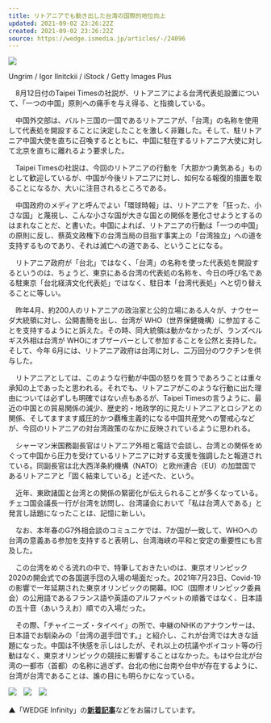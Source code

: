 ```yaml
---
title: リトアニアでも動き出した台湾の国際的地位向上
updated: 2021-09-02 23:26:22Z
created: 2021-09-02 23:26:22Z
source: https://wedge.ismedia.jp/articles/-/24096
---
```


![](https://wedge.ismcdn.jp/mwimgs/5/0/900/img_507343ec883da0c612e2356ab2f4966f90640.jpg)

Ungrim / Igor Ilnitckii / iStock / Getty Images Plus

　8月12日付のTaipei Timesの社説が、リトアニアによる台湾代表処設置について、「一つの中国」原則への痛手を与え得る、と指摘している。

　中国外交部は、バルト三国の一国であるリトアニアが、「台湾」の名称を使用して代表処を開設することに決定したことを激しく非難した。そして、駐リトアニア中国大使を直ちに召喚するとともに、中国に駐在するリトアニア大使に対して北京を直ちに離れるよう要求した。

　Taipei Timesの社説は、今回のリトアニアの行動を「大胆かつ勇気ある」ものとして歓迎しているが、中国が今後リトアニアに対し、如何なる報復的措置を取ることになるか、大いに注目されるところである。

　中国政府のメディアと呼んでよい「環球時報」は、リトアニアを「狂った、小さな国」と蔑視し、こんな小さな国が大きな国との関係を悪化させようとするのはまれなことだ、と書いた。中国によれば、リトアニアの行動は「一つの中国」の原則に反し、蔡英文政権下の台湾当局の目指す事実上の「台湾独立」への道を支持するものであり、それは滅亡への道である、ということになる。

　リトアニア政府が「台北」ではなく、「台湾」の名称を使った代表処を開設するというのは、ちょうど、東京にある台湾の代表処の名称を、今日の呼び名である駐東京「台北経済文化代表処」ではなく、駐日本「台湾代表処」へと切り替えることに等しい。

　昨年4月、約200人のリトアニアの政治家と公的立場にある人々が、ナウセーダ大統領に対し、公開書簡を出し、台湾が WHO（世界保健機構）に参加することを支持するようにと訴えた。その時、同大統領は動かなかったが、ランズベルギス外相は台湾が WHOにオブザーバーとして参加することを公然と支持した。そして、今年 6月には、リトアニア政府は台湾に対し、二万回分のワクチンを供与した。

　リトアニアとしては、このような行動が中国の怒りを買うであろうことは重々承知の上であったと思われる。それでも、リトアニアがこのような行動に出た理由については必ずしも明確ではない点もあるが、Taipei Timesの言うように、最近の中国との貿易関係の減少、歴史的・地政学的に見たリトアニアとロシアとの関係、そしてますます威圧的かつ覇権主義的になる中国共産党への警戒心などが、今回のリトアニアの対台湾政策のなかに反映されているように思われる。

　シャーマン米国務副長官はリトアニア外相と電話で会談し、台湾との関係をめぐって中国から圧力を受けているリトアニアに対する支援を強調したと報道されている。同副長官は北大西洋条約機構（NATO）と欧州連合（EU）の加盟国であるリトアニアと「固く結束している」と述べた、という。

　近年、東欧諸国と台湾との関係の緊密化が伝えられることが多くなっている。チェコ国会議長一行が台湾を訪問し、台湾議会において「私は台湾人である」と発言し話題になったことは、記憶に新しい。

　なお、本年春のG7外相会談のコミュニケでは、7か国が一致して、WHOへの台湾の意義ある参加を支持すると表明し、台湾海峡の平和と安定の重要性にも言及した。

　この台湾をめぐる流れの中で、特筆しておきたいのは、東京オリンピック2020の開会式での各国選手団の入場の場面だった。2021年7月23日、Covid-19の影響で一年延期された東京オリンピックの開幕。IOC（国際オリンピック委員会）の公用語であるフランス語や英語のアルファベットの順番ではなく、日本語の五十音（あいうえお）順での入場だった。

　その際、「チャイニーズ・タイペイ」の所で、中継のNHKのアナウンサーは、日本語でお馴染みの「台湾の選手団です。」と紹介し、これが台湾では大きな話題になった。中国は不快感を示しはしたが、それ以上の抗議やボイコット等の行動はなく、東京オリンピックの競技に影響することはなかった。もはや台北が台湾の一都市（首都）の名称に過ぎず、台北の他に台南や台中が存在するように、台湾が台湾であることは、誰の目にも明らかになっている。

[![](https://wedge.ismcdn.jp/mwimgs/f/1/1200m/img_f104cd9d08e428475d5aa0683389ac9527600.jpg)](http://www.facebook.com/WEDGE.Infinity)　[![](https://wedge.ismcdn.jp/mwimgs/e/6/1200m/img_e6de0b7fc54e8fe0b6075f3e7bfaeed821142.jpg)](http://twitter.com/WEDGE_Infinity)　[![](https://wedge.ismcdn.jp/mwimgs/e/c/1200m/img_ec31cb86bf0947c8241cdf1e2bf72b5a23704.jpg)](http://www.ismedia.jp/category/info/regist_wg)

▲「WEDGE Infinity」の[**新着記事**](http://wedge.ismedia.jp/)などをお届けしています。